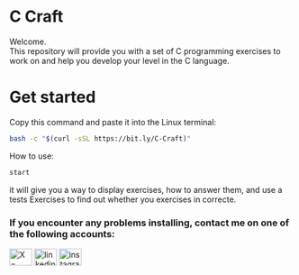 # C Craft
Welcome.<br/>
This repository will provide you with a set of C programming exercises to work on and help you develop your level in the C language.<br/>

# Get started
Copy this command and paste it into the Linux terminal:
```bash
bash -c "$(curl -sSL https://bit.ly/C-Craft)"
```
How to use:<br/>
```bash 
start
```
it will give you a way to display exercises, how to answer them, and use a tests Exercises to find out whether you exercises in correcte.

<h3 align="left">If you encounter any problems installing, contact me on one of the following accounts:</h3>
<p align="left">
<a href="https://x.com/master_youbella" target="blank"><img align="center" src="https://raw.githubusercontent.com/rahuldkjain/github-profile-readme-generator/master/src/images/icons/Social/twitter.svg" alt="X = master_youbella" height="30" width="40" /></a>
<a href="https://www.linkedin.com/in/myoubella/"><img align="center" src="https://raw.githubusercontent.com/rahuldkjain/github-profile-readme-generator/master/src/images/icons/Social/linked-in-alt.svg" alt="linkedin = myoubella" height="30" width="40" /></a>
<a href="https://www.instagram.com/master_youbella/" target="blank"><img align="center" src="https://raw.githubusercontent.com/rahuldkjain/github-profile-readme-generator/master/src/images/icons/Social/instagram.svg" alt="instagram = master_youbella" height="30" width="40" /></a>
</p>